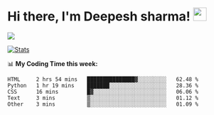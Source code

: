 # Hi there, I'm Deepesh sharma! <img src="https://raw.githubusercontent.com/MartinHeinz/MartinHeinz/master/wave.gif" width="30px">

![](https://camo.githubusercontent.com/992babdffd8c74a1502de375fbdf7e4d54773242/68747470733a2f2f6d656469612e67697068792e636f6d2f6d656469612f53576f536b4e36447854737a71494b4571762f67697068792e676966)

[![Stats](https://github-readme-stats.vercel.app/api?username=deepeshhsharma&show_icons=true&theme=radical)](https://github-readme-stats.vercel.app/api?username=deepeshhsharma&show_icons=true&theme=radical)&nbsp; &nbsp; &nbsp; &nbsp; &nbsp; &nbsp; &nbsp; &nbsp; &nbsp; &nbsp; 

📊 **My Coding Time this week:**
<!--START_SECTION:waka-->
```text
HTML     2 hrs 54 mins   ███████████████▓░░░░░░░░░   62.48 % 
Python   1 hr 19 mins    ███████░░░░░░░░░░░░░░░░░░   28.36 % 
CSS      16 mins         █▓░░░░░░░░░░░░░░░░░░░░░░░   06.06 % 
Text     3 mins          ▒░░░░░░░░░░░░░░░░░░░░░░░░   01.12 % 
Other    3 mins          ▒░░░░░░░░░░░░░░░░░░░░░░░░   01.09 % 
```
<!--END_SECTION:waka-->

